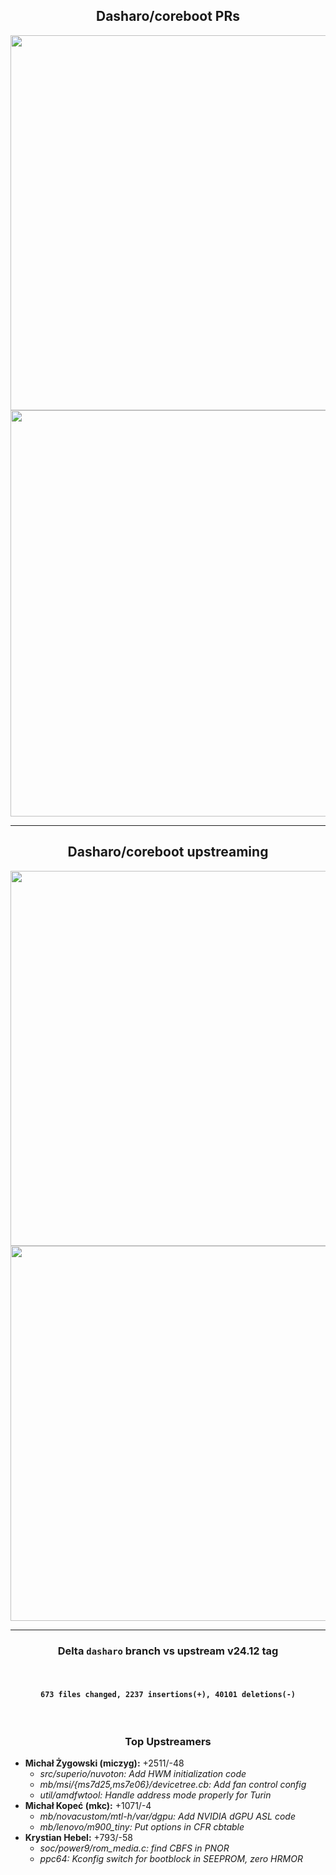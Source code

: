 ## <center>Dasharo/coreboot PRs</center>

<center><img src="/@fs/repo/img/dug_10/coreboot_prs.png" width="600"></center>
<center><img src="/@fs/repo/img/dug_11/dasharo_coreboot.png" width="650"></center>

<!--

* Average tempo of margining changes dramatically increased thanks to final
results of Q2 and Q3 so far from 29.3PR/quarter to 33.7PR/quarter, it is over 4
more PRs/quarter on average in whole history of Dasharo, obviously we are a lot
over average with 53 PRs merged.
* Backlog of open PRs classically growing faster and faster. So if you want to
help with review and validation feel free to join bug bounty program.
* We definitely hit record high second quarter in row in opening new PRs, where
our average increased to 46.6PRs/quarter from 41.9PRs and we high 88PRs this
quarter so far.
* This proves how Dasharo accelerates.

* Average mergining tempo per quarter:
  - 26+39+31+21+37+29+29+22+50+53=337/10=33.7
* Average PRs creation:
  - 40+46+40+26+46+38+43+32+67+88=466/10=46.6

Modify and run:
./diagrams/dasharo_forks.py

-->

---

## <center>Dasharo/coreboot upstreaming</center>

<center><img src="/@fs/repo/img/dug_11/coreboot_upstreaming.png" width="600"></center>
<center><img src="/@fs/repo/img/dug_11/dasharo_coreboot_upstraming.png" width="600"></center>

<!--

On average we upstream ~2770SLOC every quarter, what is increase by 10% from
previous quarter, but considering how much code sitting on our branches
downstream it would take us years to deliver everything even if we would stop
doing development. Despite this was record high quarter.

Luckily we see interesting activity that some people pick code from Dasharo and
start upstreaming. We are very grateful for that.

Average added:
- 2240+4203+173+2927+3819+3447+50+2751+3241+4923=22851/10=2770

Top is total:

```shell
~/src/3mdeb/dasharo/presentations/diagrams/coreboot-upstreaming.sh
```

-->

---

### <center>Delta `dasharo` branch vs upstream v24.12 tag</center>

<br>

#### <center>`673 files changed, 2237 insertions(+), 40101 deletions(-)`</center>

<br>

### <center>Top Upstreamers</center>

- **Michał Żygowski (miczyg):** +2511/-48
  - _src/superio/nuvoton: Add HWM initialization code_
  - _mb/msi/\{ms7d25,ms7e06}/devicetree.cb: Add fan control config_
  - _util/amdfwtool: Handle address mode properly for Turin_
- **Michał Kopeć (mkc):** +1071/-4
  - _mb/novacustom/mtl-h/var/dgpu: Add NVIDIA dGPU ASL code_
  - _mb/lenovo/m900_tiny: Put options in CFR cbtable_
- **Krystian Hebel:** +793/-58
  - _soc/power9/rom_media.c: find CBFS in PNOR_
  - _ppc64: Kconfig switch for bootblock in SEEPROM, zero HRMOR_

<!--

We see quite a lot of interesting contribution. First of all massive nuvoton
superio driver landed upstream thanks to Miczyg work. Congratulations. Miczyg
also improve MSI as well as starting to upstream code for Turin. There is also
not visible here statistics which we may consider in future which is OpenSIL
public repository.

Michał Kopeć did great job bringing dGPU code for Novacusom laptops as well as
some improvements for Lenovo M900.

Krystian Hebel finished cooperation with 3mdeb at the end of July, but his
patches with 3mdeb email keeps landing to coreboot. Especially those related to
our POWER9 port.

We are grateful for all effort big and small.

Open file in LibreOffice and sort after lines added, you can limit file by:

```shell
./contribution-stats list -r coreboot -s 03/20/2025 -e 06/10/2025 -o dug10.csv
```

-->
